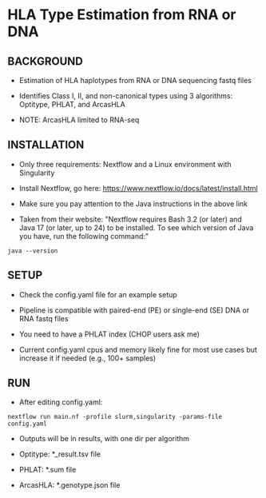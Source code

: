 # HLA Type Estimation from RNA or DNA

## BACKGROUND

* Estimation of HLA haplotypes from RNA or DNA sequencing fastq files

* Identifies Class I, II, and non-canonical types using 3 algorithms: Optitype, PHLAT, and ArcasHLA

* NOTE: ArcasHLA limited to RNA-seq

## INSTALLATION

* Only three requirements: Nextflow and a Linux environment with Singularity

* Install Nextflow, go here: https://www.nextflow.io/docs/latest/install.html

* Make sure you pay attention to the Java instructions in the above link

* Taken from their website: "Nextflow requires Bash 3.2 (or later) and Java 17 (or later, up to 24) to be installed. To see which version of Java you have, run the following command:"

```
java --version
```

## SETUP

* Check the config.yaml file for an example setup

* Pipeline is compatible with paired-end (PE) or single-end (SE) DNA or RNA fastq files

* You need to have a PHLAT index (CHOP users ask me)

* Current config.yaml cpus and memory likely fine for most use cases but increase it if needed (e.g., 100+ samples)

## RUN

* After editing config.yaml:

```
nextflow run main.nf -profile slurm,singularity -params-file config.yaml
```

* Outputs will be in results, with one dir per algorithm

* Optitype: *_result.tsv file

* PHLAT: *.sum file

* ArcasHLA: *.genotype.json file
